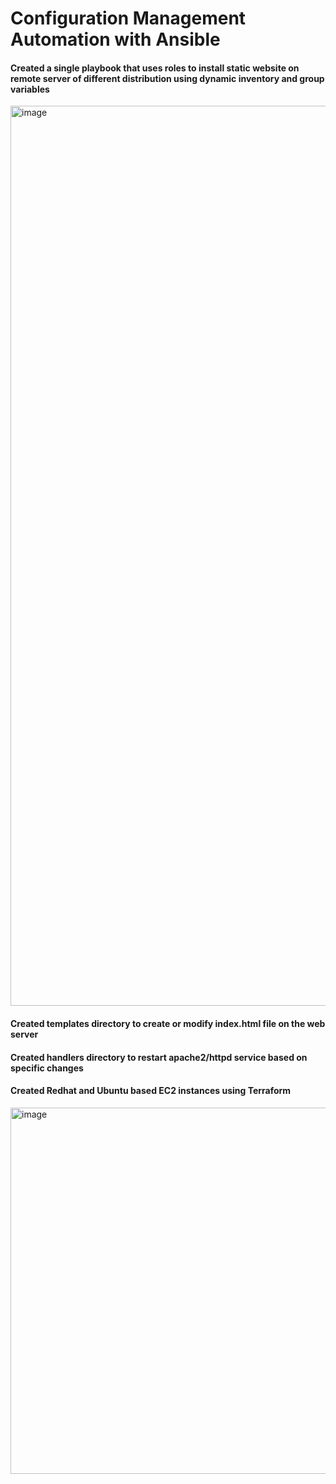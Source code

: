 # Configuration Management Automation with Ansible

#### Created a single playbook that uses roles to install static website on remote server of different distribution using dynamic inventory and group variables
<img width="1440" alt="image" src="https://user-images.githubusercontent.com/119014688/235272920-8b0101c0-f3fc-417a-b248-56e4e31aa79e.png">

#### Created templates directory to create or modify index.html file on the web server
#### Created handlers directory to restart apache2/httpd service based on specific changes

#### Created Redhat and Ubuntu based EC2 instances using Terraform
<img width="586" alt="image" src="https://user-images.githubusercontent.com/119014688/235272870-f21b516b-1bf0-4c51-8db4-6d0ae36d7420.png">
